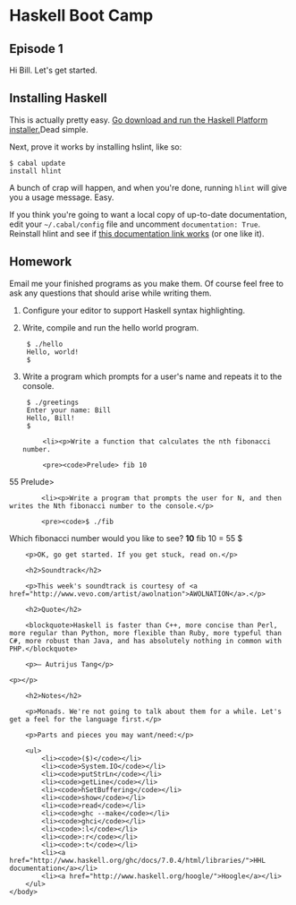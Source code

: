 Haskell Boot Camp
=================

Episode 1
---------

Hi Bill. Let's get started.

Installing Haskell
------------------

This is actually pretty easy. [Go download and run the Haskell Platform installer.](http://hackage.haskell.org/platform/)Dead simple.

Next, prove it works by installing hslint, like so:

    $ cabal update
    install hlint

A bunch of crap will happen, and when you're done, running `hlint` will give you a usage message. Easy.

If you think you're going to want a local copy of up-to-date documentation, edit your `~/.cabal/config` file and uncomment `documentation: True`. Reinstall hlint and see if [this documentation link works](file://localhost/Users/houdini/.cabal/share/doc/index.html) (or one like it).

Homework
--------

Email me your finished programs as you make them. Of course feel free to ask any questions that should arise while writing them.

1. Configure your editor to support Haskell syntax highlighting.
2. Write, compile and run the hello world program.

        $ ./hello
        Hello, world!
        $

3. Write a program which prompts for a user's name and repeats it to the console.

        $ ./greetings
        Enter your name: Bill
        Hello, Bill!
        $

			<li><p>Write a function that calculates the nth fibonacci number.
			
			<pre><code>Prelude> fib 10
55
Prelude> </code></pre></p></li>

			<li><p>Write a program that prompts the user for N, and then writes the Nth fibonacci number to the console.</p>
			
			<pre><code>$ ./fib
Which fibonacci number would you like to see? <b>10</b>
fib 10 = 55
$ </code></pre></li>
		</ol>
		
		<p>OK, go get started. If you get stuck, read on.</p>
		
		<h2>Soundtrack</h2>
		
		<p>This week's soundtrack is courtesy of <a href="http://www.vevo.com/artist/awolnation">AWOLNATION</a>.</p>
		
		<h2>Quote</h2>
		
		<blockquote>Haskell is faster than C++, more concise than Perl, more regular than Python, more flexible than Ruby, more typeful than C#, more robust than Java, and has absolutely nothing in common with PHP.</blockquote>

		<p>— Autrijus Tang</p>

    <p></p>
		
		<h2>Notes</h2>
		
		<p>Monads. We're not going to talk about them for a while. Let's get a feel for the language first.</p>

		<p>Parts and pieces you may want/need:</p>
		
		<ul>
			<li><code>($)</code></li>
			<li><code>System.IO</code></li>
			<li><code>putStrLn</code></li>
			<li><code>getLine</code></li>
			<li><code>hSetBuffering</code></li>
			<li><code>show</code></li>
			<li><code>read</code></li>
			<li><code>ghc --make</code></li>
			<li><code>ghci</code></li>
			<li><code>:l</code></li>
			<li><code>:r</code></li>
			<li><code>:t</code></li>
			<li><a href="http://www.haskell.org/ghc/docs/7.0.4/html/libraries/">HHL documentation</a></li>
			<li><a href="http://www.haskell.org/hoogle/">Hoogle</a></li>
		</ul>
	</body>
</html>

